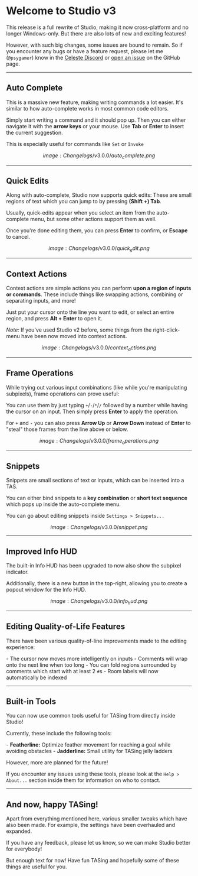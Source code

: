 # Welcome to Studio v3

This release is a full rewrite of Studio, making it now cross-platform and no longer Windows-only.
But there are also lots of new and exciting features!

However, with such big changes, some issues are bound to remain. 
So if you encounter any bugs or have a feature request, please let me (`@psygamer`) know in the [Celeste Discord](https://discord.gg/celeste) or [open an issue](https://github.com/EverestAPI/CelesteTAS-EverestInterop/issues/new) on the GitHub page.

---

## Auto Complete

This is a massive new feature, making writing commands a lot easier. It's similar to how auto-complete works in most common code editors.

Simply start writing a command and it should pop up. Then you can either navigate it with the **arrow keys** or your mouse. Use **Tab** or **Enter** to insert the current suggestion.

This is especially useful for commands like `Set` or `Invoke`

$$image:Changelogs/v3.0.0/auto_complete.png$$

---

## Quick Edits

Along with auto-complete, Studio now supports quick edits:
These are small regions of text which you can jump to by pressing **(Shift +) Tab**.

Usually, quick-edits appear when you select an item from the auto-complete menu, but some other actions support them as well.

Once you're done editing them, you can press **Enter** to confirm, or **Escape** to cancel.

$$image:Changelogs/v3.0.0/quick_edit.png$$

---

## Context Actions

Context actions are simple actions you can perform **upon a region of inputs or commands**.
These include things like swapping actions, combining or separating inputs, and more!

Just put your cursor onto the line you want to edit, or select an entire region, and press **Alt + Enter** to open it.

_Note:_ If you've used Studio v2 before, some things from the right-click-menu have been now moved into context actions.

$$image:Changelogs/v3.0.0/context_actions.png$$

---

## Frame Operations

While trying out various input combinations (like while you're manipulating subpixels), frame operations can prove useful:

You can use them by just typing `+`/`-`/`*`/`/` followed by a number while having the cursor on an input.
Then simply press **Enter** to apply the operation.

For `+` and `-` you can also press **Arrow Up** or **Arrow Down** instead of **Enter** to "steal" those frames from the line above or below.

$$image:Changelogs/v3.0.0/frame_operations.png$$

---

## Snippets

Snippets are small sections of text or inputs, which can be inserted into a TAS.

You can either bind snippets to a **key combination** or **short text sequence** which pops up inside the auto-complete menu.

You can go about editing snippets inside `Settings > Snippets...`

$$image:Changelogs/v3.0.0/snippet.png$$

---

## Improved Info HUD

The built-in Info HUD has been upgraded to now also show the subpixel indicator.

Additionally, there is a new button in the top-right, allowing you to create a popout window for the Info HUD.

$$image:Changelogs/v3.0.0/info_hud.png$$

---

## Editing Quality-of-Life Features

There have been various quality-of-line improvements made to the editing experience:

\- The cursor now moves more intelligently on inputs
\- Comments will wrap onto the next line when too long
\- You can fold regions surrounded by comments which start with at least 2 `#`s
\- Room labels will now automatically be indexed

---

## Built-in Tools

You can now use common tools useful for TASing from directly inside Studio!

Currently, these include the following tools:

\- **Featherline:** Optimize feather movement for reaching a goal while avoiding obstacles
\- **Jadderline:** Small utility for TASing jelly ladders

However, more are planned for the future!

If you encounter any issues using these tools, please look at the `Help > About...` section inside them for information on who to contact.

---

## And now, happy TASing!

Apart from everything mentioned here, various smaller tweaks which have also been made.
For example, the settings have been overhauled and expanded.

If you have any feedback, please let us know, so we can make Studio better for everybody!

But enough text for now! Have fun TASing and hopefully some of these things are useful for you.
